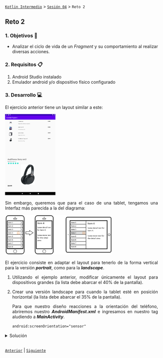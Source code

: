 [`Kotlin Intermedio`](../../Readme.md) > [`Sesión 04`](../Readme.md) > `Reto 2`
	
## Reto 2 

<div style="text-align: justify;">

### 1. Objetivos :dart:

- Analizar el ciclo de vida de un _Fragment_ y su comportamiento al realizar diversas acciones.

### 2. Requisitos :clipboard:

1. Android Studio instalado
2. Emulador android y/o dispositivo físico configurado

### 3. Desarrollo :computer:

El ejercicio anterior tiene un layout similar a este:

 <img src="../Ejemplo-02/images/9.png" width="33%">

Sin embargo, queremos que para el caso de una tablet, tengamos una Interfaz más parecida a la del diagrama:

 <img src="../Ejemplo-02/images/1.png" width="70%">
 
 El ejercicio consiste en adaptar el layout para tenerlo de la forma vertical para la versión ___portrait___, como para la ___landscape___.

1. Utilizando el ejemplo anterior, modificar únicamente el layout para dispositivos grandes (la lista debe abarcar el 40% de la pantalla).

2. Crear una versión landscape para cuando la tablet esté en posición horizontal (la lista debe abarcar el 35% de la pantalla).

    Para que nuestro diseño reacciones a la orientación del teléfono, abriremos nuestro ___AndroidManifest.xml___ e ingresamos en nuestro tag aludiendo a ___MainActivity___.

    ```xml
    android:screenOrientation="sensor"
    ```

<details><summary>Solución</summary>

Para tener una versión landscape, crearemos un ___android resource directory___ con los _qualifiers_ ___Size___ con valor ___large___ y ___orientation___ con valor ___landscape___.
	
El código quedaría de esta forma:

```xml
<androidx.constraintlayout.widget.ConstraintLayout
    xmlns:android="http://schemas.android.com/apk/res/android"
    xmlns:app="http://schemas.android.com/apk/res-auto"
    xmlns:tools="http://schemas.android.com/tools"
    android:layout_width="match_parent"
    android:layout_height="match_parent"
    tools:context=".MainActivity">
    <fragment
        android:id="@+id/fragmentList"
        class="org.bedu.listdetailfragment.ListFragment"
        android:layout_width="0dp"
        android:layout_height="0dp"
        app:layout_constraintTop_toTopOf="parent"
        app:layout_constraintBottom_toBottomOf="parent"
        app:layout_constraintStart_toStartOf="parent"
        app:layout_constraintEnd_toEndOf="@id/guideline"/>
    <fragment
        android:id="@+id/fragmentDetail"
        class="org.bedu.listdetailfragment.DetailFragment"
        android:layout_width="0dp"
        android:layout_height="0dp"
        app:layout_constraintTop_toTopOf="parent"
        app:layout_constraintBottom_toBottomOf="parent"
        app:layout_constraintStart_toStartOf="@id/guideline"
        app:layout_constraintEnd_toEndOf="parent"/>

    <androidx.constraintlayout.widget.Guideline
        android:id="@+id/guideline"
        android:layout_width="wrap_content"
        android:layout_height="wrap_content"
        android:orientation="vertical"
        app:layout_constraintGuide_percent="0.4" />
</androidx.constraintlayout.widget.ConstraintLayout>
```

Para la versión _portrait_, bastaría únicamente modificar reutilizar el código anterior para ___fragment_detail___ de nuestro directorio ___layout-large___ y que tenga el 0.5 de porcentaje.

</details>
<br/>

[`Anterior`](../Ejemplo-02/Readme.md) | [`Siguiente`](../Ejemplo-03/Readme.md)




</div>
